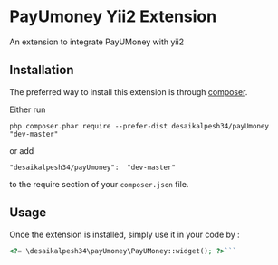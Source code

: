 PayUmoney Yii2 Extension
========================
An extension to integrate PayUMoney with yii2

Installation
------------

The preferred way to install this extension is through [composer](http://getcomposer.org/download/).

Either run

```
php composer.phar require --prefer-dist desaikalpesh34/payUmoney  "dev-master"
```

or add

```
"desaikalpesh34/payUmoney":  "dev-master"
```

to the require section of your `composer.json` file.


Usage
-----

Once the extension is installed, simply use it in your code by  :

```php
<?= \desaikalpesh34\payUmoney\PayUMoney::widget(); ?>```